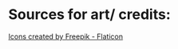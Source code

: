 # Sources for art/ credits:

<a href="https://www.flaticon.com/free-icons/" title="Icons created by Freepik - Flaticon">Icons created by Freepik - Flaticon</a>


